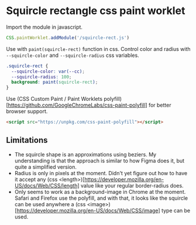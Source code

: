 # Squircle rectangle css paint worklet

Import the module in javascript.

```js
CSS.paintWorklet.addModule('/squircle-rect.js')
```

Use with `paint(squircle-rect)` function in css. Control color and radius with `--squircle-color` and `--squircle-radius` css variables.

```css
.squircle-rect {
  --squircle-color: var(--cc);
  --squircle-radius: 100;
  background: paint(squircle-rect);
}
```

Use (CSS Custom Paint / Paint Worklets polyfill)[https://github.com/GoogleChromeLabs/css-paint-polyfill] for better browser support.

```html
<script src="https://unpkg.com/css-paint-polyfill"></script>
```

## Limitations

- The squircle shape is an approximations using beziers. My understanding is that the approach is similar to how Figma does it, but quite a simplified version.
- Radius is only in pixels at the moment. Didn't yet figure out how to have it accept any (css &lt;length&gt;)[https://developer.mozilla.org/en-US/docs/Web/CSS/length] value like your regular border-radius does.
- Only seems to work as a background-image in Chrome at the moment. Safari and Firefox use the polyfill, and with that, it looks like the squircle can be used anywhere a (css &lt;image&gt;)[https://developer.mozilla.org/en-US/docs/Web/CSS/image] type can be used.